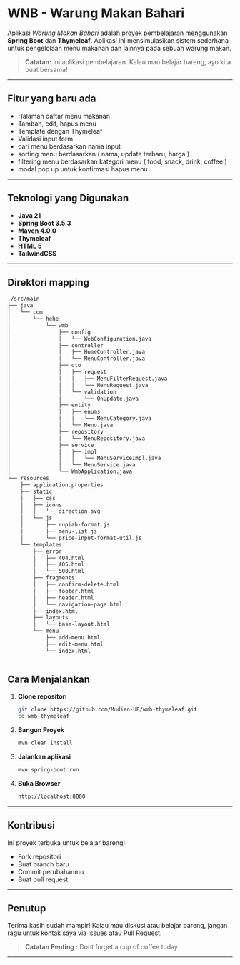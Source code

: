# WNB - Warung Makan Bahari

Aplikasi *Warung Makan Bahari* adalah proyek pembelajaran menggunakan **Spring Boot** dan **Thymeleaf**. Aplikasi ini mensimulasikan sistem sederhana untuk pengelolaan menu makanan dan lainnya pada sebuah warung makan.
  
> **Catatan:** Ini aplikasi pembelajaran. Kalau mau belajar bareng, ayo kita buat bersama!

---

## Fitur yang baru ada

- Halaman daftar menu makanan
- Tambah, edit, hapus menu
- Template dengan Thymeleaf
- Validasi input form
- cari menu berdasarkan nama input
- sorting menu berdasarkan ( nama, update terbaru, harga )
- filtering menu berdasarkan kategori menu ( food, snack, drink, coffee )
- modal pop up untuk konfirmasi hapus menu

---

## Teknologi yang Digunakan

- **Java 21**
- **Spring Boot 3.5.3**
- **Maven 4.0.0**
- **Thymeleaf**
- **HTML 5**
- **TailwindCSS**

---

## Direktori mapping
```bash
./src/main
├── java
│   └── com
│       └── hehe
│           └── wmb
│               ├── config
│               │   └── WebConfiguration.java
│               ├── controller
│               │   ├── HomeController.java
│               │   └── MenuController.java
│               ├── dto
│               │   ├── request
│               │   │   ├── MenuFilterRequest.java
│               │   │   └── MenuRequest.java
│               │   └── validation
│               │       └── OnUpdate.java
│               ├── entity
│               │   ├── enums
│               │   │   └── MenuCategory.java
│               │   └── Menu.java
│               ├── repository
│               │   └── MenuRepository.java
│               ├── service
│               │   ├── impl
│               │   │   └── MenuServiceImpl.java
│               │   └── MenuService.java
│               └── WmbApplication.java
└── resources
    ├── application.properties
    ├── static
    │   ├── css
    │   ├── icons
    │   │   └── direction.svg
    │   └── js
    │       ├── rupiah-format.js
    │       ├── menu-list.js
    │       └── price-input-format-util.js
    └── templates
        ├── error
        │   ├── 404.html
        │   ├── 405.html
        │   └── 500.html
        ├── fragments
        │   ├── confirm-delete.html
        │   ├── footer.html
        │   ├── header.html
        │   └── navigation-page.html
        ├── index.html
        ├── layouts
        │   └── base-layout.html
        └── menu
            ├── add-menu.html
            ├── edit-menu.html
            └── index.html



```

## Cara Menjalankan

1. **Clone repositori**
   ```bash
   git clone https://github.com/Mudien-UB/wmb-thymeleaf.git
   cd wmb-thymeleaf
   ```
2. **Bangun Proyek**
   ```bash
   mvn clean install
   ```
3. **Jalankan aplikasi**
   ```bash
   mvn spring-boot:run
   ```
4. **Buka Browser**
   ```bash
   http://localhost:8080
   ```

---

## Kontribusi
Ini proyek terbuka untuk belajar bareng!

- Fork repositori
- Buat branch baru
- Commit perubahanmu
- Buat pull request

---

## Penutup
Terima kasih sudah mampir! Kalau mau diskusi atau belajar bareng, jangan ragu untuk kontak saya via Issues atau Pull Request.
> **Catatan Penting :** Dont forget a cup of coffee today

---
